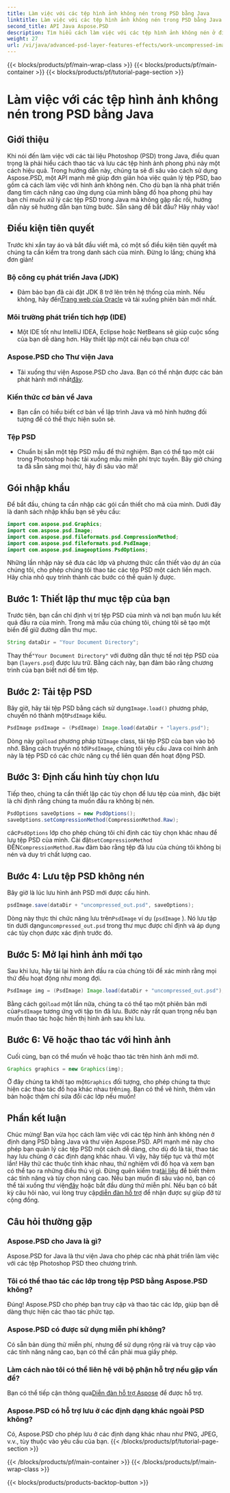 ```yaml
---
title: Làm việc với các tệp hình ảnh không nén trong PSD bằng Java
linktitle: Làm việc với các tệp hình ảnh không nén trong PSD bằng Java
second_title: API Java Aspose.PSD
description: Tìm hiểu cách làm việc với các tệp hình ảnh không nén ở định dạng PSD bằng Java và thư viện Aspose.PSD trong hướng dẫn từng bước toàn diện này.
weight: 27
url: /vi/java/advanced-psd-layer-features-effects/work-uncompressed-image-files-psd/
---
```


{{< blocks/products/pf/main-wrap-class >}}
{{< blocks/products/pf/main-container >}}
{{< blocks/products/pf/tutorial-page-section >}}

# Làm việc với các tệp hình ảnh không nén trong PSD bằng Java

## Giới thiệu
Khi nói đến làm việc với các tài liệu Photoshop (PSD) trong Java, điều quan trọng là phải hiểu cách thao tác và lưu các tệp hình ảnh phong phú này một cách hiệu quả. Trong hướng dẫn này, chúng ta sẽ đi sâu vào cách sử dụng Aspose.PSD, một API mạnh mẽ giúp đơn giản hóa việc quản lý tệp PSD, bao gồm cả cách làm việc với hình ảnh không nén. Cho dù bạn là nhà phát triển đang tìm cách nâng cao ứng dụng của mình bằng đồ họa phong phú hay bạn chỉ muốn xử lý các tệp PSD trong Java mà không gặp rắc rối, hướng dẫn này sẽ hướng dẫn bạn từng bước. Sẵn sàng để bắt đầu? Hãy nhảy vào!
## Điều kiện tiên quyết
Trước khi xắn tay áo và bắt đầu viết mã, có một số điều kiện tiên quyết mà chúng ta cần kiểm tra trong danh sách của mình. Đừng lo lắng; chúng khá đơn giản!
### Bộ công cụ phát triển Java (JDK)
- Đảm bảo bạn đã cài đặt JDK 8 trở lên trên hệ thống của mình. Nếu không, hãy đến[Trang web của Oracle](https://www.oracle.com/java/technologies/javase-jdk11-downloads.html) và tải xuống phiên bản mới nhất.
### Môi trường phát triển tích hợp (IDE)
- Một IDE tốt như IntelliJ IDEA, Eclipse hoặc NetBeans sẽ giúp cuộc sống của bạn dễ dàng hơn. Hãy thiết lập một cái nếu bạn chưa có!
### Aspose.PSD cho Thư viện Java
-  Tải xuống thư viện Aspose.PSD cho Java. Bạn có thể nhận được các bản phát hành mới nhất[đây](https://releases.aspose.com/psd/java/). 
### Kiến thức cơ bản về Java 
- Bạn cần có hiểu biết cơ bản về lập trình Java và mô hình hướng đối tượng để có thể thực hiện suôn sẻ.
### Tệp PSD
- Chuẩn bị sẵn một tệp PSD mẫu để thử nghiệm. Bạn có thể tạo một cái trong Photoshop hoặc tải xuống mẫu miễn phí trực tuyến. 
Bây giờ chúng ta đã sẵn sàng mọi thứ, hãy đi sâu vào mã!
## Gói nhập khẩu
Để bắt đầu, chúng ta cần nhập các gói cần thiết cho mã của mình. Dưới đây là danh sách nhập khẩu bạn sẽ yêu cầu:
```java
import com.aspose.psd.Graphics;
import com.aspose.psd.Image;
import com.aspose.psd.fileformats.psd.CompressionMethod;
import com.aspose.psd.fileformats.psd.PsdImage;
import com.aspose.psd.imageoptions.PsdOptions;
```
Những lần nhập này sẽ đưa các lớp và phương thức cần thiết vào dự án của chúng tôi, cho phép chúng tôi thao tác các tệp PSD một cách liền mạch. 
Hãy chia nhỏ quy trình thành các bước có thể quản lý được. 
## Bước 1: Thiết lập thư mục tệp của bạn
Trước tiên, bạn cần chỉ định vị trí tệp PSD của mình và nơi bạn muốn lưu kết quả đầu ra của mình. Trong mã mẫu của chúng tôi, chúng tôi sẽ tạo một biến để giữ đường dẫn thư mục.
```java
String dataDir = "Your Document Directory";
```
 Thay thế`"Your Document Directory"` với đường dẫn thực tế nơi tệp PSD của bạn (`layers.psd`) được lưu trữ. Bằng cách này, bạn đảm bảo rằng chương trình của bạn biết nơi để tìm tệp.
## Bước 2: Tải tệp PSD
 Bây giờ, hãy tải tệp PSD bằng cách sử dụng`Image.load()` phương pháp, chuyển nó thành một`PsdImage` kiểu.
```java
PsdImage psdImage = (PsdImage) Image.load(dataDir + "layers.psd");
```
 Dòng này gọi`load` phương pháp từ`Image` class, tải tệp PSD của bạn vào bộ nhớ. Bằng cách truyền nó tới`PsdImage`, chúng tôi yêu cầu Java coi hình ảnh này là tệp PSD có các chức năng cụ thể liên quan đến hoạt động PSD.
## Bước 3: Định cấu hình tùy chọn lưu
Tiếp theo, chúng ta cần thiết lập các tùy chọn để lưu tệp của mình, đặc biệt là chỉ định rằng chúng ta muốn đầu ra không bị nén.
```java
PsdOptions saveOptions = new PsdOptions();
saveOptions.setCompressionMethod(CompressionMethod.Raw);
```
 các`PsdOptions` lớp cho phép chúng tôi chỉ định các tùy chọn khác nhau để lưu tệp PSD của mình. Cài đặt`setCompressionMethod` ĐẾN`CompressionMethod.Raw` đảm bảo rằng tệp đã lưu của chúng tôi không bị nén và duy trì chất lượng cao.
## Bước 4: Lưu tệp PSD không nén
Bây giờ là lúc lưu hình ảnh PSD mới được cấu hình.
```java
psdImage.save(dataDir + "uncompressed_out.psd", saveOptions);
```
 Dòng này thực thi chức năng lưu trên`PsdImage` ví dụ (`psdImage` ). Nó lưu tập tin dưới dạng`uncompressed_out.psd` trong thư mục được chỉ định và áp dụng các tùy chọn được xác định trước đó.
## Bước 5: Mở lại hình ảnh mới tạo
Sau khi lưu, hãy tải lại hình ảnh đầu ra của chúng tôi để xác minh rằng mọi thứ đều hoạt động như mong đợi.
```java
PsdImage img = (PsdImage) Image.load(dataDir + "uncompressed_out.psd");
```
 Bằng cách gọi`load` một lần nữa, chúng ta có thể tạo một phiên bản mới của`PsdImage` tương ứng với tập tin đã lưu. Bước này rất quan trọng nếu bạn muốn thao tác hoặc hiển thị hình ảnh sau khi lưu.
## Bước 6: Vẽ hoặc thao tác với hình ảnh
Cuối cùng, bạn có thể muốn vẽ hoặc thao tác trên hình ảnh mới mở.
```java
Graphics graphics = new Graphics(img);
```
 Ở đây chúng ta khởi tạo một`Graphics` đối tượng, cho phép chúng ta thực hiện các thao tác đồ họa khác nhau trên`img`. Bạn có thể vẽ hình, thêm văn bản hoặc thậm chí sửa đổi các lớp nếu muốn!
## Phần kết luận
Chúc mừng! Bạn vừa học cách làm việc với các tệp hình ảnh không nén ở định dạng PSD bằng Java và thư viện Aspose.PSD. API mạnh mẽ này cho phép bạn quản lý các tệp PSD một cách dễ dàng, cho dù đó là tải, thao tác hay lưu chúng ở các định dạng khác nhau. Vì vậy, hãy tiếp tục và thử một lần! Hãy thử các thuộc tính khác nhau, thử nghiệm với đồ họa và xem bạn có thể tạo ra những điều thú vị gì.
 Đừng quên kiểm tra[tài liệu](https://reference.aspose.com/psd/java/) để biết thêm các tính năng và tùy chọn nâng cao. Nếu bạn muốn đi sâu vào nó, bạn có thể tải xuống thư viện[đây](https://releases.aspose.com/psd/java/) hoặc bắt đầu dùng thử miễn phí. Nếu bạn có bất kỳ câu hỏi nào, vui lòng truy cập[diễn đàn hỗ trợ](https://forum.aspose.com/c/psd/34) để nhận được sự giúp đỡ từ cộng đồng.
## Câu hỏi thường gặp
### Aspose.PSD cho Java là gì?
Aspose.PSD for Java là thư viện Java cho phép các nhà phát triển làm việc với các tệp Photoshop PSD theo chương trình.
### Tôi có thể thao tác các lớp trong tệp PSD bằng Aspose.PSD không?
Đúng! Aspose.PSD cho phép bạn truy cập và thao tác các lớp, giúp bạn dễ dàng thực hiện các thao tác phức tạp.
### Aspose.PSD có được sử dụng miễn phí không?
Có sẵn bản dùng thử miễn phí, nhưng để sử dụng rộng rãi và truy cập vào các tính năng nâng cao, bạn có thể cần phải mua giấy phép.
### Làm cách nào tôi có thể liên hệ với bộ phận hỗ trợ nếu gặp vấn đề?
 Bạn có thể tiếp cận thông qua[Diễn đàn hỗ trợ Aspose](https://forum.aspose.com/c/psd/34) để được hỗ trợ.
### Aspose.PSD có hỗ trợ lưu ở các định dạng khác ngoài PSD không?
Có, Aspose.PSD cho phép lưu ở các định dạng khác nhau như PNG, JPEG, v.v., tùy thuộc vào yêu cầu của bạn.
{{< /blocks/products/pf/tutorial-page-section >}}

{{< /blocks/products/pf/main-container >}}
{{< /blocks/products/pf/main-wrap-class >}}

{{< blocks/products/products-backtop-button >}}
